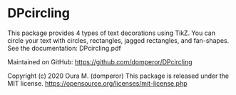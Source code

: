 # DPcircling

This package provides 4 types of text decorations using TikZ. You can circle your text with circles, rectangles, jagged rectangles, and fan-shapes. See the documentation: DPcircling.pdf

Maintained on GitHub: https://github.com/domperor/DPcircling

Copyright (c) 2020 Oura M. (domperor)
This package is released under the MIT license.
https://opensource.org/licenses/mit-license.php